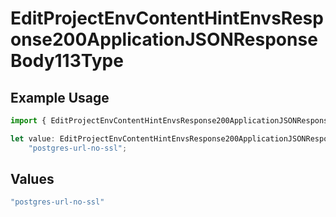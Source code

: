 # EditProjectEnvContentHintEnvsResponse200ApplicationJSONResponseBody113Type

## Example Usage

```typescript
import { EditProjectEnvContentHintEnvsResponse200ApplicationJSONResponseBody113Type } from "@vercel/sdk/models/operations";

let value: EditProjectEnvContentHintEnvsResponse200ApplicationJSONResponseBody113Type =
    "postgres-url-no-ssl";
```

## Values

```typescript
"postgres-url-no-ssl"
```